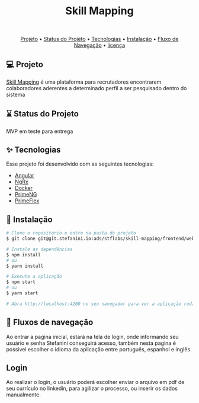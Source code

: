 <h1 align="center">
   Skill Mapping
</h1>

<br>

<p align="center">
 <a href="#projeto">Projeto</a> •
 <a href="#status">Status do Projeto</a> • 
 <a href="#tecnologias">Tecnologias</a> • 
 <a href="#instalacao">Instalação</a> • 
 <a href="#fluxos">Fluxo de Navegação</a> • 
 <a href="#licenca">licença</a>
</p>

<h2 id='projeto'> 💻 Projeto</h2>

[Skill Mapping](https://ads-stflabs-modulocv-frontend-curriculum.develop.stefanini.io/#/) é uma plataforma para recrutadores encontrarem colaboradores aderentes a determinado perfil a ser pesquisado dentro do sistema

<h2 id='status'> ⌛ Status do Projeto </h2>

MVP em teste para entrega

<h2 id='tecnologias'> ✨ Tecnologias </h2>

Esse projeto foi desenvolvido com as seguintes tecnologias:

- [Angular](https://angular.io/startg)
- [NgRx](https://ngrx.io/)
- [Docker](https://www.docker.com/)
- [PrimeNG](http://primefaces.org/primeng/showcase/#/)
- [PrimeFlex](https://www.primefaces.org/primeflex/)

<h2 id='instalacao'> 🚀 Instalação </h2>

```bash
# Clone o repositório e entre na pasta do projeto
$ git clone git@git.stefanini.io:ads/stflabs/skill-mapping/frontend/web.git && cd code

# Instale as dependências
$ npm install
# ou
$ yarn install

# Execute a aplicação
$ npm start
# ou
$ yarn start

# Abra http://localhost:4200 no seu navegador para ver a aplicação rodando!
```

<h2 id='fluxos'> 🚢	 Fluxos de navegação </h2>
   Ao entrar a pagina inicial, estará na tela de login, onde informando seu usuário e senha Stefanini conseguirá acesso, também nesta pagina é possivel escolher o idioma da aplicação entre português, espanhol e inglês.

<h2 id='fluxos'> Login </h2>

Ao realizar o login, o usuário poderá escolher enviar o arquivo em pdf de seu currículo no linkedin, para agilizar o processo, ou inserir os dados manualmente.
